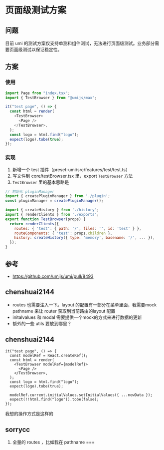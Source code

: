 # 页面级测试方案

## 问题

目前 umi 的测试方案仅支持单测和组件测试，无法进行页面级测试。业务部分需要页面级测试以保证稳定性。

## 方案

### 使用

```js
import Page from "index.tsx";
import { TestBrowser } from "@umijs/max";

it("test page", () => {
  const html = render(
    <TestBrowser>
      <Page />
    </TestBrowser>,
  );
  const logo = html.find("logo");
  expect(logo).tobe(true);
});
```

### 实现

1. 新增一个 test 插件（preset-umi/src/features/test/test.ts）
2. 写文件到 core/testBrowser.tsx 里，export `TestBrowser` 方法
3. `TestBrowser` 里的基本思路是

```js
// 初始化 pluginManager
import { createPluginManager } from './plugin';
const pluginManager = createPluginManager();

import { createHistory } from './history';
import { renderClients } from './exports';
export function TestBrowser(props) {
  return renderClients({
    routes: { 'test': { path: '/', files: '', id: 'test' } },
    routeComponents: { 'test': props.children },
    history: createHistory({ type: 'memory', basename: '/', ... }),
  });
}
```

## 参考

- https://github.com/umijs/umi/pull/8493

## chenshuai2144

- routes 也需要注入一下。layout 的配置有一部分在菜单里面，我需要mock pathname 来让 router 获取到当前路由的layout 配置
- initalvalues 和 modal 需要提供一个mock的方式来进行数据的更新
- 额外的一些 utils 要放到哪里？

## chenshuai2144

```tsx
it("test page", () => {
  const modelRef = React.createRef();
  const html = render(
    <TestBrowser modelRef={modelRef}>
      <Page />
    </TestBrowser>,
  );
  const logo = html.find("logo");
  expect(logo).tobe(true);

  modelRef.current.initialValues.setInitialValues({ ...newData });
  expect(!!html.find("logo")).tobe(false);
});
```

我想的操作方式是这样的

## sorrycc

1. 全量的 routes ，比如我在 pathname ===
